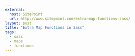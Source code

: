 ```yaml
---
external:
  host: SitePoint
  url: http://www.sitepoint.com/extra-map-functions-sass/
layout: post
title: "Extra Map Functions in Sass"
tags:
  - sass
  - maps
  - functions
---
```


